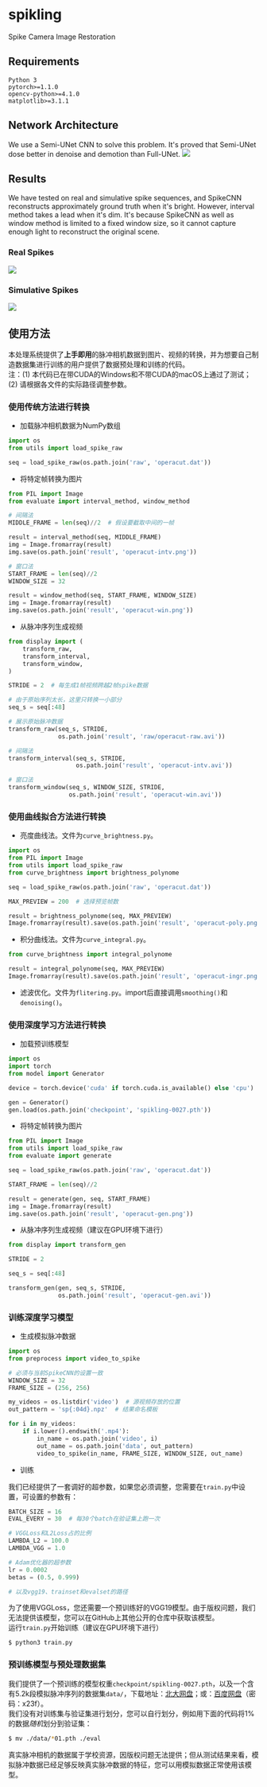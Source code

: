 # spikling
Spike Camera Image Restoration

## Requirements
```
Python 3
pytorch>=1.1.0
opencv-python>=4.1.0
matplotlib>=3.1.1
```

## Network Architecture
We use a Semi-UNet CNN to solve this problem. It's proved that Semi-UNet dose better in denoise and demotion than Full-UNet.
![](/image/network.png)

## Results
We have tested on real and simulative spike sequences, and SpikeCNN reconstructs approximately ground truth when it's bright. However, interval method takes a lead when it's dim. It's because SpikeCNN as well as window method is limited to a fixed window size, so it cannot capture enough light to reconstruct the original scene.<br>
### Real Spikes
![](/image/test-real.png)
### Simulative Spikes
![](/image/test-simu.png)

## 使用方法
本处理系统提供了**上手即用**的脉冲相机数据到图片、视频的转换，并为想要自己制造数据集进行训练的用户提供了数据预处理和训练的代码。<br>
注：(1) 本代码已在带CUDA的Windows和不带CUDA的macOS上通过了测试；(2) 请根据各文件的实际路径调整参数。

### 使用传统方法进行转换
- 加载脉冲相机数据为NumPy数组
```python
import os
from utils import load_spike_raw

seq = load_spike_raw(os.path.join('raw', 'operacut.dat'))
```
- 将特定帧转换为图片
```python
from PIL import Image
from evaluate import interval_method, window_method

# 间隔法
MIDDLE_FRAME = len(seq)//2  # 假设要截取中间的一帧

result = interval_method(seq, MIDDLE_FRAME)
img = Image.fromarray(result)
img.save(os.path.join('result', 'operacut-intv.png'))

# 窗口法
START_FRAME = len(seq)//2
WINDOW_SIZE = 32

result = window_method(seq, START_FRAME, WINDOW_SIZE)
img = Image.fromarray(result)
img.save(os.path.join('result', 'operacut-win.png'))
```
- 从脉冲序列生成视频
```python
from display import (
    transform_raw,
    transform_interval,
    transform_window,
)

STRIDE = 2  # 每生成1帧视频跨越2帧spike数据

# 由于原始序列太长，这里只转换一小部分
seq_s = seq[:48]

# 展示原始脉冲数据
transform_raw(seq_s, STRIDE,
              os.path.join('result', 'raw/operacut-raw.avi'))

# 间隔法
transform_interval(seq_s, STRIDE,
                   os.path.join('result', 'operacut-intv.avi'))

# 窗口法
transform_window(seq_s, WINDOW_SIZE, STRIDE,
                 os.path.join('result', 'operacut-win.avi'))
```

### 使用曲线拟合方法进行转换
- 亮度曲线法。文件为```curve_brightness.py```。
```python
import os
from PIL import Image
from utils import load_spike_raw
from curve_brightness import brightness_polynome

seq = load_spike_raw(os.path.join('raw', 'operacut.dat'))

MAX_PREVIEW = 200  # 选择预览帧数

result = brightness_polynome(seq, MAX_PREVIEW)
Image.fromarray(result).save(os.path.join('result', 'operacut-poly.png'))
```

- 积分曲线法。文件为```curve_integral.py```。
```python
from curve_brightness import integral_polynome

result = integral_polynome(seq, MAX_PREVIEW)
Image.fromarray(result).save(os.path.join('result', 'operacut-ingr.png'))
```
- 滤波优化。文件为```flitering.py```。import后直接调用```smoothing()```和```denoising()```。

### 使用深度学习方法进行转换
- 加载预训练模型
```python
import os
import torch
from model import Generator

device = torch.device('cuda' if torch.cuda.is_available() else 'cpu')

gen = Generator()
gen.load(os.path.join('checkpoint', 'spikling-0027.pth'))
```
- 将特定帧转换为图片
```python
from PIL import Image
from utils import load_spike_raw
from evaluate import generate

seq = load_spike_raw(os.path.join('raw', 'operacut.dat'))

START_FRAME = len(seq)//2

result = generate(gen, seq, START_FRAME)
img = Image.fromarray(result)
img.save(os.path.join('result', 'operacut-gen.png'))
```
- 从脉冲序列生成视频（建议在GPU环境下进行）
```python
from display import transform_gen

STRIDE = 2

seq_s = seq[:48]

transform_gen(gen, seq_s, STRIDE,
              os.path.join('result', 'operacut-gen.avi'))
```
### 训练深度学习模型
- 生成模拟脉冲数据<br>

```python
import os
from preprocess import video_to_spike

# 必须与当前SpikeCNN的设置一致
WINDOW_SIZE = 32
FRAME_SIZE = (256, 256)

my_videos = os.listdir('video')  # 源视频存放的位置
out_pattern = 'sp{:04d}.npz'  # 结果命名模板

for i in my_videos:
    if i.lower().endswith('.mp4'):
        in_name = os.path.join('video', i)
        out_name = os.path.join('data', out_pattern)
        video_to_spike(in_name, FRAME_SIZE, WINDOW_SIZE, out_name)
```
- 训练

我们已经提供了一套调好的超参数，如果您必须调整，您需要在`train.py`中设置，可设置的参数有：
```python
BATCH_SIZE = 16
EVAL_EVERY = 30  # 每30个batch在验证集上跑一次

# VGGLoss和L2Loss占的比例
LAMBDA_L2 = 100.0
LAMBDA_VGG = 1.0

# Adam优化器的超参数
lr = 0.0002
betas = (0.5, 0.999)

# 以及vgg19、trainset和evalset的路径
```
为了使用VGGLoss，您还需要一个预训练好的VGG19模型。由于版权问题，我们无法提供该模型，您可以在GitHub上其他公开的仓库中获取该模型。<br>
运行`train.py`开始训练（建议在GPU环境下进行）
```bash
$ python3 train.py
```
### 预训练模型与预处理数据集
我们提供了一个预训练的模型权重`checkpoint/spikling-0027.pth`，以及一个含有5.2k段模拟脉冲序列的数据集`data/`，下载地址：[北大网盘](https://disk.pku.edu.cn:443/link/B859EF922D2EAEA5AEA9EC1415DDA103 "北大网盘")；或：[百度网盘](https://pan.baidu.com/s/1JnzcsHROTUvHu6T8EyY6EQ "百度网盘")（密码：x23f）。<br>
我们没有对训练集与验证集进行划分，您可以自行划分，例如用下面的代码将1%的数据*随机*划分到验证集：
```bash
$ mv ./data/*01.pth ./eval
```
真实脉冲相机的数据属于学校资源，因版权问题无法提供；但从测试结果来看，模拟脉冲数据已经足够反映真实脉冲数据的特征，您可以用模拟数据正常使用该模型。
